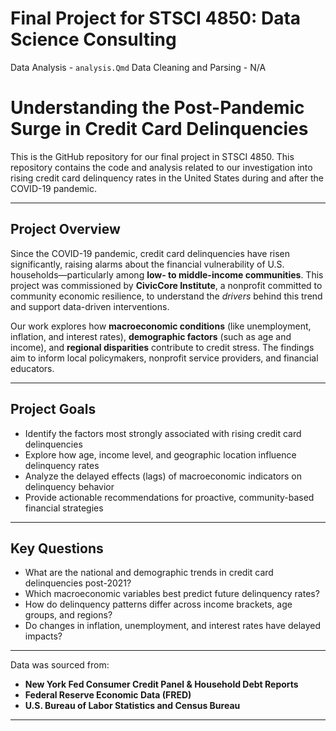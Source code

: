 # Final Project for STSCI 4850: Data Science Consulting
Data Analysis - ``analysis.Qmd``
Data Cleaning and Parsing - N/A


# Understanding the Post-Pandemic Surge in Credit Card Delinquencies

This is the GitHub repository for our final project in STSCI 4850. This repository contains the code and analysis related to our investigation into rising credit card delinquency rates in the United States during and after the COVID-19 pandemic.

---

## Project Overview

Since the COVID-19 pandemic, credit card delinquencies have risen significantly, raising alarms about the financial vulnerability of U.S. households—particularly among **low- to middle-income communities**. This project was commissioned by **CivicCore Institute**, a nonprofit committed to community economic resilience, to understand the *drivers* behind this trend and support data-driven interventions.

Our work explores how **macroeconomic conditions** (like unemployment, inflation, and interest rates), **demographic factors** (such as age and income), and **regional disparities** contribute to credit stress. The findings aim to inform local policymakers, nonprofit service providers, and financial educators.

---

## Project Goals

- Identify the factors most strongly associated with rising credit card delinquencies
- Explore how age, income level, and geographic location influence delinquency rates
- Analyze the delayed effects (lags) of macroeconomic indicators on delinquency behavior
- Provide actionable recommendations for proactive, community-based financial strategies

---

## Key Questions

- What are the national and demographic trends in credit card delinquencies post-2021?
- Which macroeconomic variables best predict future delinquency rates?
- How do delinquency patterns differ across income brackets, age groups, and regions?
- Do changes in inflation, unemployment, and interest rates have delayed impacts?

---


Data was sourced from:
- **New York Fed Consumer Credit Panel & Household Debt Reports**
- **Federal Reserve Economic Data (FRED)**
- **U.S. Bureau of Labor Statistics and Census Bureau**

---
